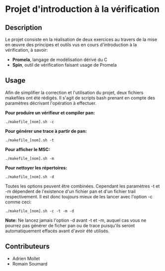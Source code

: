 # Projet d'introduction à la vérification

## Description

Le projet consiste en la réalisation de deux exercices au travers de la mise en
œuvre des principes et outils vus en cours d'introduction à la vérification,
à savoir:
- **Promela**, langage de modélisation dérivé du C
- **Spin**, outil de vérification faisant usage de Promela

## Usage

Afin de simplifier la correction et l'utilisation du projet, deux fichiers
makefiles ont été rédigés. Il s'agit de scripts bash prenant en compte des
paramètres décrivant l'opération à effectuer.

**Pour produire un vérifieur et compiler pan:**
```
./makefile_[nom].sh -c
```

**Pour générer une trace à partir de pan:**
```
./makefile_[nom].sh -t
```

**Pour afficher le MSC:**
```
./makefile_[nom].sh -m
```

**Pour nettoyer les répertoires:**
```
./makefile_[nom].sh -d
```

Toutes les options peuvent être combinées. Cependant les paramètres
-t et -m dépendent de l'existence d'un fichier pan et d'un fichier trail
respectivement. Il est donc toujours mieux de les lancer avec l'option -c
comme ceci:

```
./makefile_[nom].sh -c -t -m -d
```

**Note:** Ne lancez jamais l'option -d avant -t et -m, auquel cas vous ne
pourrez pas générer de ficher pan ou de trace puisqu'ils seront automatiquement
effacés avant d'avoir été utilisés.

## Contributeurs

- Adrien Mollet
- Romain Soumard
